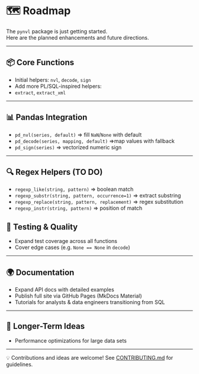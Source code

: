 # 🗺️ Roadmap

The `pynvl` package is just getting started.  
Here are the planned enhancements and future directions.

---

## 📦 Core Functions
- Initial helpers: `nvl`, `decode`, `sign`
-  Add more PL/SQL-inspired helpers:
- `extract`, `extract_xml`

---

## 📊 Pandas Integration
- `pd_nvl(series, default)` => fill `NaN`/`None` with default  
- `pd_decode(series, mapping, default)` =>map values with fallback  
- `pd_sign(series)` => vectorized numeric sign  

---

## 🔍 Regex Helpers (TO DO)
- `regexp_like(string, pattern)` => boolean match  
- `regexp_substr(string, pattern, occurrence=1)` => extract substring  
- `regexp_replace(string, pattern, replacement)` => regex substitution  
- `regexp_instr(string, pattern)` => position of match

## 🧪 Testing & Quality
- Expand test coverage across all functions  
- Cover edge cases (e.g. `None == None` in `decode`)  

---

## 🌍 Documentation
- Expand API docs with detailed examples  
- Publish full site via GitHub Pages (MkDocs Material)  
- Tutorials for analysts & data engineers transitioning from SQL  

---

## 🚀 Longer-Term Ideas
- Performance optimizations for large data sets  


---

💡 Contributions and ideas are welcome! See [CONTRIBUTING.md](contributing.md)
 for guidelines.
